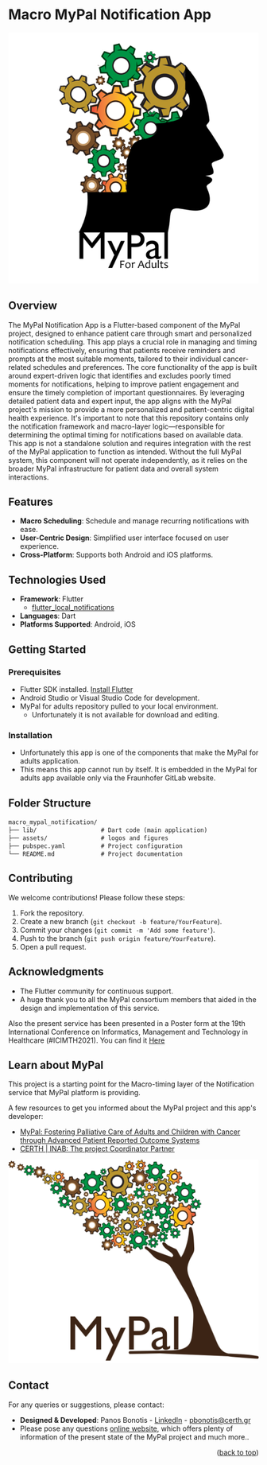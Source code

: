 <a name="readme-top"></a>

# Macro MyPal Notification App
![MyPal logo](assets/MyPal-for-ADULTS_App_LOGO3.png)

## Overview

The MyPal Notification App is a Flutter-based component of the MyPal project, designed to enhance patient care through smart and personalized notification scheduling. This app plays a crucial role in managing and timing notifications effectively, ensuring that patients receive reminders and prompts at the most suitable moments, tailored to their individual cancer-related schedules and preferences.
The core functionality of the app is built around expert-driven logic that identifies and excludes poorly timed moments for notifications, helping to improve patient engagement and ensure the timely completion of important questionnaires. By leveraging detailed patient data and expert input, the app aligns with the MyPal project's mission to provide a more personalized and patient-centric digital health experience.
It's important to note that this repository contains only the notification framework and macro-layer logic—responsible for determining the optimal timing for notifications based on available data. This app is not a standalone solution and requires integration with the rest of the MyPal application to function as intended. Without the full MyPal system, this component will not operate independently, as it relies on the broader MyPal infrastructure for patient data and overall system interactions.

## Features

- **Macro Scheduling**: Schedule and manage recurring notifications with ease.
- **User-Centric Design**: Simplified user interface focused on user experience.
- **Cross-Platform**: Supports both Android and iOS platforms.

## Technologies Used

- **Framework**: Flutter
  - [flutter_local_notifications](https://pub.dev/packages/flutter_local_notifications)
- **Languages**: Dart
- **Platforms Supported**: Android, iOS

## Getting Started

### Prerequisites

- Flutter SDK installed. [Install Flutter](https://flutter.dev/docs/get-started/install)
- Android Studio or Visual Studio Code for development.
- MyPal for adults repository pulled to your local environment.
  - Unfortunately it is not available for download and editing.

### Installation

- Unfortunately this app is one of the components that make the MyPal for adults application.
- This means this app cannot run by itself. It is embedded in the MyPal for adults app available only via the Fraunhofer GitLab website.

## Folder Structure

```plaintext
macro_mypal_notification/
├── lib/                  # Dart code (main application)
├── assets/               # logos and figures
├── pubspec.yaml          # Project configuration
└── README.md             # Project documentation
```

## Contributing

We welcome contributions! Please follow these steps:

1. Fork the repository.
2. Create a new branch (`git checkout -b feature/YourFeature`).
3. Commit your changes (`git commit -m 'Add some feature'`).
4. Push to the branch (`git push origin feature/YourFeature`).
5. Open a pull request.

## Acknowledgments

- The Flutter community for continuous support.
- A huge thank you to all the MyPal consortium members that aided in the design and implementation of this service.

Also the present service has been presented in a Poster form at the 19th International Conference on Informatics, Management and Technology in Healthcare (#ICIMTH2021). You can find it [Here](https://ebooks.iospress.nl/doi/10.3233/SHTI210967)

## Learn about MyPal

This project is a starting point for the Macro-timing layer of the Notification service that MyPal platform is providing.

A few resources to get you informed about the MyPal project and this app's developer:

- [MyPal: Fostering Palliative Care of Adults and Children with Cancer through Advanced Patient Reported Outcome Systems](https://mypal-project.eu/)
- [CERTH | INAB: The project Coordinator Partner](https://www.inab.certh.gr/)

![MyPal logo](assets/MyPal%20Logo.png)

## Contact

For any queries or suggestions, please contact:
- **Designed & Developed**: Panos Bonotis - [LinkedIn](https://www.linkedin.com/in/panosbonotis/) - pbonotis@certh.gr
- Please pose any questions [online website](https://mypal-project.eu/contact-us/), which offers plenty of information of the present state of the MyPal project and much more..

<p align="right">(<a href="#readme-top">back to top</a>)</p>